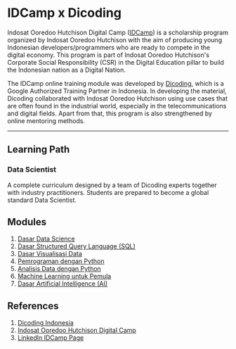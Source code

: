 # IDCamp x Dicoding

Indosat Ooredoo Hutchison Digital Camp ([IDCamp](https://idcamp.ioh.co.id/)) is a scholarship program organized by Indosat Ooredoo Hutchison with the aim of producing young Indonesian developers/programmers who are ready to compete in the digital economy.
This program is part of Indosat Ooredoo Hutchison's Corporate Social Responsibility (CSR) in the Digital Education pillar to build the Indonesian nation as a Digital Nation.

The IDCamp online training module was developed by [Dicoding](https://www.dicoding.com/), which is a Google Authorized Training Partner in Indonesia. In developing the material, Dicoding collaborated with Indosat Ooredoo Hutchison using use cases that are often found in the industrial world, especially in the telecommunications and digital fields. Apart from that, this program is also strengthened by online mentoring methods.

---

## Learning Path

### Data Scientist

A complete curriculum designed by a team of Dicoding experts together with industry practitioners. Students are prepared to become a global standard Data Scientist.

## Modules

1. [Dasar Data Science](https://www.dicoding.com/academies/615/corridor)
2. [Dasar Structured Query Language (SQL)](https://www.dicoding.com/academies/600/corridor)
3. [Dasar Visualisasi Data](https://www.dicoding.com/academies/177/corridor)
4. [Pemrograman dengan Python](https://www.dicoding.com/academies/86/corridor)
5. [Analisis Data dengan Python](https://www.dicoding.com/academies/555/corridor)
6. [Machine Learning untuk Pemula](https://www.dicoding.com/academies/184/corridor)
7. [Dasar Artificial Intelligence (AI)](https://www.dicoding.com/academies/653/corridor)

## References

1. [Dicoding Indonesia](https://www.dicoding.com/)
2. [Indosat Ooredoo Hutchison Digital Camp](https://idcamp.ioh.co.id/)
3. [LinkedIn IDCamp Page](https://www.linkedin.com/company/idcamp/)
